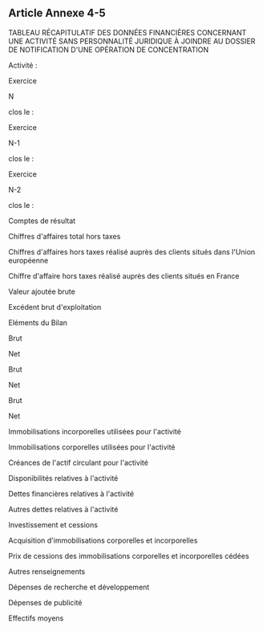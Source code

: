 Article Annexe 4-5
----
TABLEAU RÉCAPITULATIF DES DONNÉES FINANCIÈRES CONCERNANT UNE ACTIVITÉ SANS
PERSONNALITÉ JURIDIQUE À JOINDRE AU DOSSIER DE NOTIFICATION D'UNE OPÉRATION DE
CONCENTRATION

Activité :


Exercice

N

clos le :


Exercice

N-1

clos le :


Exercice

N-2

clos le :


Comptes de résultat

Chiffres d'affaires total hors taxes

Chiffres d'affaires hors taxes réalisé auprès des clients situés dans l'Union
européenne

Chiffre d'affaire hors taxes réalisé auprès des clients situés en France


Valeur ajoutée brute

Excédent brut d'exploitation


Eléments du Bilan

Brut


Net

Brut


Net

Brut


Net

Immobilisations incorporelles utilisées pour l'activité

Immobilisations corporelles utilisées pour l'activité

Créances de l'actif circulant pour l'activité

Disponibilités relatives à l'activité

Dettes financières relatives à l'activité

Autres dettes relatives à l'activité


Investissement et cessions

Acquisition d'immobilisations corporelles et incorporelles


Prix de cessions des immobilisations corporelles et incorporelles cédées

Autres renseignements


Dépenses de recherche et développement

Dépenses de publicité

Effectifs moyens
